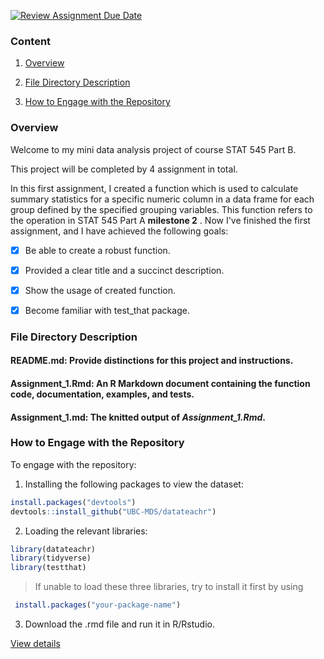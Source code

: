 [![Review Assignment Due Date](https://classroom.github.com/assets/deadline-readme-button-22041afd0340ce965d47ae6ef1cefeee28c7c493a6346c4f15d667ab976d596c.svg)](https://classroom.github.com/a/s4oIzs8K)


### Content 

1. [Overview](#overview)
  
2. [File Directory Description](#file-directory-description)
  
3. [How to Engage with the Repository](#how-to-engage-with-the-repository)

### Overview 
Welcome to my mini data analysis project of course STAT 545 Part B. 

This project will be completed by 4 assignment in total.

In this first assignment, I created a function which is used to calculate summary statistics for a specific numeric column in a data frame for each group defined by the specified grouping variables. This function refers to the operation in STAT 545 Part A **milestone 2** . Now I've finished the first assignment, and I have achieved the following goals:

- [x] Be able to create a robust function.
- [x] Provided a clear title and a succinct description.
- [x] Show the usage of created function.
- [x] Become familiar with test_that package.



### File Directory Description

#### **README.md**: Provide distinctions for this project and instructions.

#### **Assignment_1.Rmd**: An R Markdown document containing the function code, documentation, examples, and tests.

#### **Assignment_1.md**: The knitted output of *Assignment_1.Rmd*.



### How to Engage with the Repository

To engage with the repository:

1. Installing the following packages to view the dataset:
```R     
install.packages("devtools")
devtools::install_github("UBC-MDS/datateachr")
 ```
      
2. Loading the relevant libraries:

```R     
library(datateachr)
library(tidyverse)
library(testthat)
```
> If unable to load these three libraries, try to install it first by using 

```R
 install.packages("your-package-name")
 ```

3. Download the .rmd file and run it in R/Rstudio. 

[View details](https://docs.github.com/en/repositories/creating-and-managing-repositories/cloning-a-repository)
